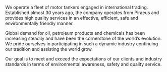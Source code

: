 We operate a fleet of motor tankers engaged in international trading. Established almost 30 years ago, the company operates from Piraeus and provides high quality services in an effective, efficient, safe and environmentally friendly manner.  

Global demand for oil, petroleum products and chemicals has been increasing steadily and have been the cornerstone of the world’s evolution. We pride ourselves in participating in such a dynamic industry continuing our tradition and assisting the world grow. 

Our goal is to meet and exceed the expectations of our clients and industry standards in terms of environmental awareness, safety and quality service.
